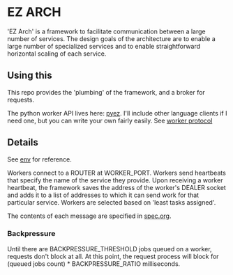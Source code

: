 # EZ ARCH
'EZ Arch' is a framework to facilitate communication between a large number of services.
The design goals of the architecture are to enable a large number of specialized services
and to enable straightforward horizontal scaling of each service.

<!-- ## Why is this useful? -->

## Using this
This repo provides the 'plumbing' of the framework, and a broker for requests.
<!-- For a demo, see [docker-compose.yaml](https://github.com/tengelisconsulting/ez_arch/blob/master/docker-compose.yaml). -->

The python worker API lives here: [pyez](https://github.com/tengelisconsulting/pyez).
I'll include other language clients if I need one, but you can write your own fairly easily.
See [worker protocol](https://github.com/tengelisconsulting/ez_arch/blob/master/worker_protocol.md)


## Details
See [env](https://github.com/tengelisconsulting/ez_arch/blob/master/env) for reference.

Workers connect to a ROUTER at WORKER_PORT.
Workers send heartbeats that specify the name of the service they provide.
Upon receiving a worker heartbeat, the framework saves the address of the worker's DEALER socket and adds it to a list of addresses to which it can
send work for that particular service.  Workers are selected based on 'least tasks assigned'.

The contents of each message are specified in [spec.org](https://raw.githubusercontent.com/tengelisconsulting/ez_arch/master/spec.org).

### Backpressure
Until there are BACKPRESSURE_THRESHOLD jobs queued on a worker, requests don't block at all.
At this point, the request process will block for (queued jobs count) * BACKPRESSURE_RATIO milliseconds.
